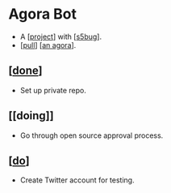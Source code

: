 # Agora Bot

- A [[project]] with [[s5bug]].
- [[pull]] [[an agora]].

## [[done]]

- Set up private repo.

## [[doing]]
- Go through open source approval process.
## [[do]]

- Create Twitter account for testing.


[//begin]: # "Autogenerated link references for markdown compatibility"
[project]: project "Project"
[s5bug]: s5bug "S5bug"
[pull]: pull "Pull"
[an agora]: an-agora "An Agora"
[done]: done "DONE"
[do]: do "Do"
[//end]: # "Autogenerated link references"